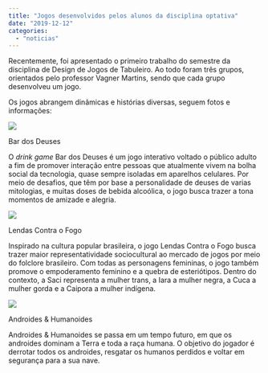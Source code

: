 ```yaml
---
title: "Jogos desenvolvidos pelos alunos da disciplina optativa"
date: "2019-12-12"
categories: 
  - "noticias"
---
```


Recentemente, foi apresentado o primeiro trabalho do semestre da disciplina de Design de Jogos de Tabuleiro. Ao todo foram três grupos, orientados pelo professor Vagner Martins, sendo que cada grupo desenvolveu um jogo.

Os jogos abrangem dinâmicas e histórias diversas, seguem fotos e informações:

![](/img/antigo/2019/12/WhatsApp-Image-2019-11-26-at-21.17.03-1.jpeg)

Bar dos Deuses

O _drink game_ Bar dos Deuses é um jogo interativo voltado o público adulto a fim de promover interação entre pessoas que atualmente vivem na bolha social da tecnologia, quase sempre isoladas em aparelhos celulares. Por meio de desafios, que têm por base a personalidade de deuses de varias mitologias, e muitas doses de bebida alcoólica, o jogo busca trazer a tona momentos de amizade e alegria.

![](/img/antigo/2019/12/WhatsApp-Image-2019-11-26-at-21.17.03.jpeg)

Lendas Contra o Fogo  

Inspirado na cultura popular brasileira, o jogo Lendas Contra o Fogo busca trazer maior representatividade sociocultural ao mercado de jogos por meio do folclore brasileiro. Com todas as personagens femininas, o jogo também promove o empoderamento feminino e a quebra de esteriótipos. Dentro do contexto, a Saci representa a mulher trans, a Iara a mulher negra, a Cuca a mulher gorda e a Caipora a mulher indígena.

![](/img/antigo/2019/12/WhatsApp-Image-2019-11-26-at-21.17.01.jpeg)

Androides & Humanoides

Androides & Humanoides se passa em um tempo futuro, em que os androides dominam a Terra e toda a raça humana. O objetivo do jogador é derrotar todos os androides, resgatar os humanos perdidos e voltar em segurança para a sua nave.
